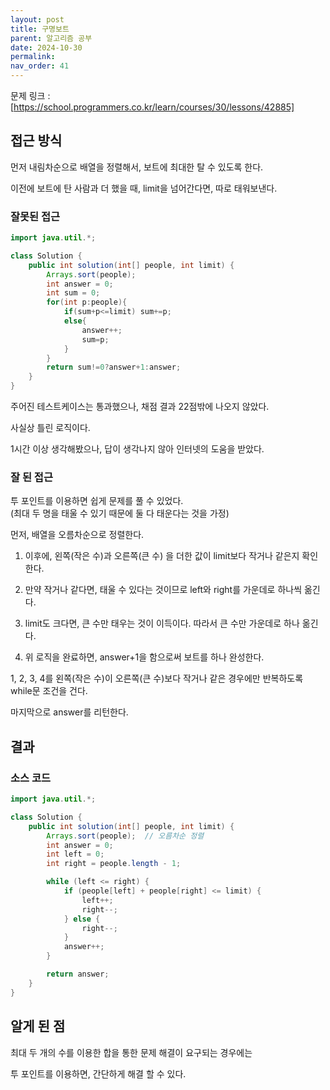 ```yaml
---
layout: post
title: 구명보트
parent: 알고리즘 공부
date: 2024-10-30
permalink:
nav_order: 41
---
```


문제 링크 : [https://school.programmers.co.kr/learn/courses/30/lessons/42885]

## 접근 방식

먼저 내림차순으로 배열을 정렬해서, 보트에 최대한 탈 수 있도록 한다.

이전에 보트에 탄 사람과 더 했을 때, limit을 넘어간다면, 따로 태워보낸다.

### 잘못된 접근

```java
import java.util.*;

class Solution {
    public int solution(int[] people, int limit) {
        Arrays.sort(people);
        int answer = 0;
        int sum = 0;
        for(int p:people){
            if(sum+p<=limit) sum+=p;
            else{
                answer++;
                sum=p;
            }
        }
        return sum!=0?answer+1:answer;
    }
}
```

주어진 테스트케이스는 통과했으나, 채점 결과 22점밖에 나오지 않았다.

사실상 틀린 로직이다.

1시간 이상 생각해봤으나, 답이 생각나지 않아 인터넷의 도움을 받았다.

### 잘 된 접근

투 포인트를 이용하면 쉽게 문제를 풀 수 있었다.  
(최대 두 명을 태울 수 있기 때문에 둘 다 태운다는 것을 가정)

먼저, 배열을 오름차순으로 정렬한다.

1. 이후에, 왼쪽(작은 수)과 오른쪽(큰 수) 을 더한 값이 limit보다 작거나 같은지 확인한다.

2. 만약 작거나 같다면, 태울 수 있다는 것이므로 left와 right를 가운데로 하나씩 옮긴다.

3. limit도 크다면, 큰 수만 태우는 것이 이득이다. 따라서 큰 수만 가운데로 하나 옮긴다.

4. 위 로직을 완료하면, answer+1을 함으로써 보트를 하나 완성한다.

1, 2, 3, 4를 왼쪽(작은 수)이 오른쪽(큰 수)보다 작거나 같은 경우에만 반복하도록 while문 조건을 건다.

마지막으로 answer를 리턴한다.

## 결과

### 소스 코드

```java
import java.util.*;

class Solution {
    public int solution(int[] people, int limit) {
        Arrays.sort(people);  // 오름차순 정렬
        int answer = 0;
        int left = 0;
        int right = people.length - 1;

        while (left <= right) {
            if (people[left] + people[right] <= limit) {
                left++;
                right--;
            } else {
                right--;
            }
            answer++;
        }

        return answer;
    }
}
```

## 알게 된 점

최대 두 개의 수를 이용한 합을 통한 문제 해결이 요구되는 경우에는

투 포인트를 이용하면, 간단하게 해결 할 수 있다.

[https://school.programmers.co.kr/learn/courses/30/lessons/42885]: https://school.programmers.co.kr/learn/courses/30/lessons/42885
